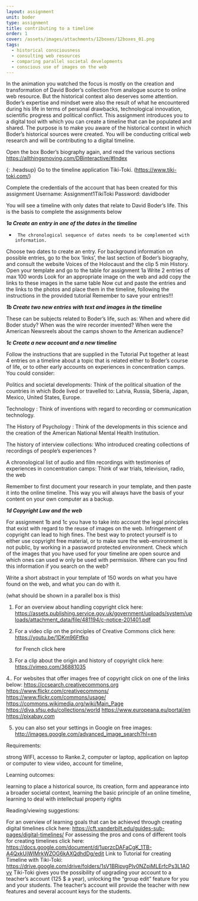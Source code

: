 ```yaml
---
layout: assignment
unit: boder
type: assignment
title: contributing to a timeline
order: 1
cover: /assets/images/attachments/12boxes/12boxes_01.png
tags:
  - historical consciousness
  - consulting web resources
  - comparing parallel societal developments
  - conscious use of images on the web
---
```




In the animation you watched the focus is mostly on the creation and  transformation  of David Boder’s collection from
analogue source to online web resource. But the historical context also deserves some attention. Boder’s expertise and mindset
were also the result of what he encountered during his life in terms of personal drawbacks, technological innovation, scientific
progress and political conflict. This assignment introduces you to a digital tool with which you can create a timeline  that can
be populated and shared. The purpose is to make you aware of the historical context in which Boder’s  historical sources were created.
You will be  conducting critical web research and will be contributing to a digital timeline.

<!-- more -->



<!-- briefing-student -->

Open the box Boder’s biography  again, and read the various sections
https://allthingsmoving.com/DBinteractive/#Index

{: .headsup}
Go to the timeline  application Tiki-Toki. (https://www.tiki-toki.com/)   

Complete the credentials of the account that has been created for this
assignment
Username: Assignment1TikiToki
Password: davidboder

You will see a timeline with only dates that relate to David Boder’s life.
This is the basis to complete the  assignments below


***1a Create an entry in one of the dates in the timeline***

-      The chronological sequence of dates needs to be complemented with information.

Choose two dates to create an entry.
For background information on possible entries, go to the box ‘links’, the last section of Boder’s biography, and consult the website
Voices of the Holocaust and the clip 5 min History.
Open your template and go to the table for assignment 1a
Write 2 entries of max 100 words
Look for an appropriate image on the web and add copy the links to these images in the same table
Now cut and paste the entries and the links to the photos and place  them in the timeline, following the instructions in the provided tutorial
Remember to save your entries!!!



 ***1b Create two new entries with text and images in the timeline***

These can be subjects related to Boder’s life, such as:
When and  where did Boder study?
When was the wire recorder invented?
When were the American Newsreels about the camps shown to the American audience?


 ***1c Create a new account and a new timeline***

Follow the instructions that are supplied in the Tutorial
Put together at least 4 entries on a timeline about a topic  that is related either to Boder’s course of life, or to other early accounts on experiences in concentration camps.  You could consider:

Politics and societal developments:    Think of the political situation of the countries in which Bode lived or travelled to: Latvia, Russia, Siberia, Japan, Mexico, United States, Europe.

Technology :     Think of  inventions with regard to recording or communication technology.

The History of Psychology :  Think of the developments in this science and the creation of the American National Mental Health Institution.

The history of  interview collections:  Who introduced creating collections of recordings of people’s experiences ?

A chronological list of audio and film recordings with testimonies of experiences in concentration camps: Think of war trials, television, radio, the web

Remember to first document your research in your template,
and then    paste it into the online timeline. This way you will
always have the basis of your content on your own computer as
a backup.


  ***1d Copyright Law and the web***

For assignment 1b and 1c  you have to take into account the legal
principles that exist with regard to the reuse of images on the web.
Infringement of copyright can lead to high fines. The best way to
protect yourself is to either use copyright free material, or to make sure
the web-environment is not public, by working in a password protected
environment.
Check which of the images that you have used for your timeline are
open source and which ones can used w only be used with permission.
Where can you find this information if you search on the web?

Write a short abstract in your template of 150 words on what you have found on the web, and what you can do with it.



(what should be shown in a parallel box is this)


1. For an overview about handling copyright click here: https://assets.publishing.service.gov.uk/government/uploads/system/uploads/attachment_data/file/481194/c-notice-201401.pdf 

2. For a video clip on the principles of Creative Commons click here: https://youtu.be/1DKm96Ftfko 

   for French click here

3.  For a clip about the origin and history of copyright click here: https://vimeo.com/36881035 

4..  For  websites that offer images free of copyright click on one of the links below:
      https://ccsearch.creativecommons.org
      https://www.flickr.com/creativecommons/
     https://www.flickr.com/commons/usage/
     https://commons.wikimedia.org/wiki/Main_Page
     https://diva.sfsu.edu/collections/world
     https://www.europeana.eu/portal/en
     https://pixabay.com

5. you can also set your settings in Google on free images:
    http://images.google.com/advanced_image_search?hl=en

<!--briefing-teacher -->

Requirements:

strong WIFI, accesso to Ranke.2, computer or laptop,
application on laptop or computer to view video, account for timeline,


Learning outcomes:

learning to place a historical source, its creation, form and
appearance into a broader societal context, learning the basic principle of an
online timeline, learning to deal with intellectual property rights

Reading/viewing  suggestions:

For an overview of learning goals that can be achieved through creating digital timelines click here: https://cft.vanderbilt.edu/guides-sub-pages/digital-timelines/ 
For assessing the pros and cons of different tools for creating timelines click here: https://docs.google.com/document/d/1uprzcDAFaCgK_1TB-A4QxkUjWIMrkWZOG6kAXQdhdDg/edit 
Link to Tutorial for creating Timeline with Tiki-Toki: https://drive.google.com/drive/folders/1sV1BRipvgPlv0NZpiMLErfcPs3L1AOvy
Tiki-Toki gives you the possibility of upgrading your account to a teacher’s account (125 $ a year), unlocking the “group edit” feature for you and your students. The teacher’s account will provide the teacher with new features and several account keys for the students.
